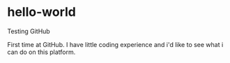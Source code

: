 # hello-world
Testing GitHub

First time at GitHub. I have little coding experience and i'd like to see what i can do on this platform.
